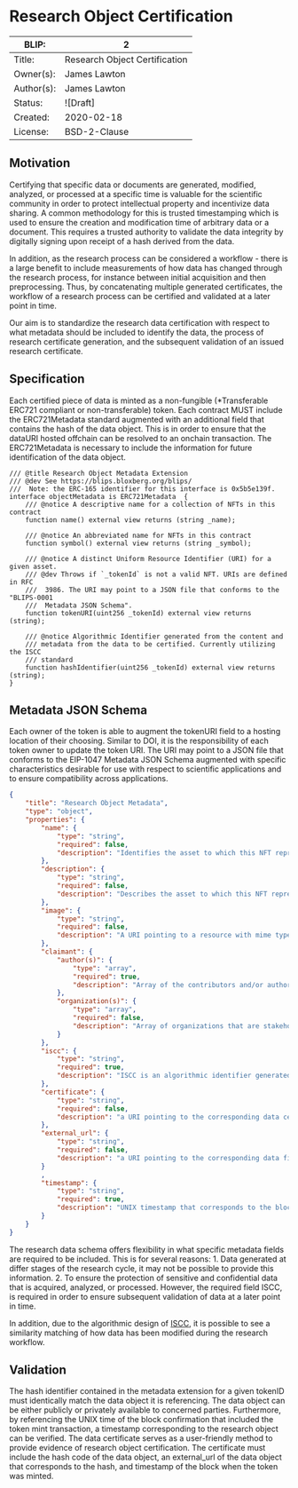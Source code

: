 # Research Object Certification

| BLIP:     | 2                                                         |
| -------- | ------------------------------------------------------------ |
| Title:   | Research Object Certification                                      |
| Owner(s):  | James Lawton                                                           |
| Author(s):  | James Lawton                                                           |
| Status:  | ![Draft] |
| Created: | 2020-02-18                                                   |
| License: | BSD-2-Clause                                                 |

## Motivation
Certifying that specific data or documents are generated, modified, analyzed, or processed at a specific time is valuable for the scientific community in order to protect intellectual property and incentivize data sharing. A common methodology for this is trusted timestamping which is used to ensure the creation and modification time of arbitrary data or a document. This requires a trusted authority to validate the data integrity by digitally signing upon receipt of a hash derived from the data.

In addition, as the research process can be considered a workflow - there is a large benefit to include measurements of how data has changed through the research process, for instance between initial acquisition and then preprocessing. Thus, by concatenating multiple generated certificates, the workflow of a research process can be certified and validated at a later point in time.

Our aim is to standardize the research data certification with respect to what metadata should be included to identify the data, the process of research certificate generation, and the subsequent validation of an issued research certificate.

## Specification
Each certified piece of data is minted as a non-fungible (*Transferable ERC721 compliant or non-transferable) token. Each contract MUST include the ERC721Metadata standard augmented with an additional field that contains the hash of the data object. This is in order to ensure that the dataURI hosted offchain can be resolved to an onchain transaction. The ERC721Metadata is necessary to include the information for future identification of the data object.

```solidity
/// @title Research Object Metadata Extension 
/// @dev See https://blips.bloxberg.org/blips/
///  Note: the ERC-165 identifier for this interface is 0x5b5e139f.
interface objectMetadata is ERC721Metadata  {
    /// @notice A descriptive name for a collection of NFTs in this contract
    function name() external view returns (string _name);

    /// @notice An abbreviated name for NFTs in this contract
    function symbol() external view returns (string _symbol);

    /// @notice A distinct Uniform Resource Identifier (URI) for a given asset.
    /// @dev Throws if `_tokenId` is not a valid NFT. URIs are defined in RFC
    ///  3986. The URI may point to a JSON file that conforms to the "BLIPS-0001
    ///  Metadata JSON Schema".
    function tokenURI(uint256 _tokenId) external view returns (string);

    /// @notice Algorithmic Identifier generated from the content and 
    /// metadata from the data to be certified. Currently utilizing the ISCC
    /// standard
    function hashIdentifier(uint256 _tokenId) external view returns (string);
}
```

## Metadata JSON Schema
 Each owner of the token is able to augment the tokenURI field to a hosting location of their choosing. Similar to DOI, it is the responsibility of each token owner to update the token URI. The URI may point to a JSON file that conforms to the EIP-1047 Metadata JSON Schema augmented with specific characteristics desirable for use with respect to scientific applications and to ensure compatibility across applications.

```json
{
    "title": "Research Object Metadata",
    "type": "object",
    "properties": {
        "name": {
            "type": "string",
            "required": false,
            "description": "Identifies the asset to which this NFT represents"
        },
        "description": {
            "type": "string",
            "required": false,
            "description": "Describes the asset to which this NFT represents"
        },
        "image": {
            "type": "string",
            "required": false,
            "description": "A URI pointing to a resource with mime type image/* representing the asset to which this NFT represents. Consider making any images at a width between 320 and 1080 pixels and aspect ratio between 1.91:1 and 4:5 inclusive."
        },
        "claimant": {
            "author(s)": {
                "type": "array",
                "required": true,
                "description": "Array of the contributors and/or authors of the data associated with the corresponding ISCC."
            },
            "organization(s)": {
                "type": "array",
                "required": false,
                "description": "Array of organizations that are stakeholders in the certified data."
            }
        },
        "iscc": {
            "type": "string",
            "required": true,
            "description": "ISCC is an algorithmic identifier generated from the content itself. This currently includes metadata similarity, normalized content similarity, encoded data similarity, and exact data integrity."
        },
        "certificate": {
            "type": "string",
            "required": false,
            "description": "a URI pointing to the corresponding data certificate in PDF format. The certificate can be utilized to prove via certified timestamping the data certification time."
        },
        "external_url": {
            "type": "string",
            "required": false,
            "description": "a URI pointing to the corresponding data file where the data can be downloaded. If provided, the data at the URI should resolve to the same ISCC listed in the metadata."
        }
        ,
        "timestamp": {
            "type": "string",
            "required": true,
            "description": "UNIX timestamp that corresponds to the block confirmation time when the research data object token was minted."
        }
    }
}
```

The research data schema offers flexibility in what specific metadata fields are required to be included. This is for several reasons: 1. Data generated at differ stages of the research cycle, it may not be possible to provide this information. 2. To ensure the protection of sensitive and confidential data that is acquired, analyzed, or processed. However, the required field ISCC, is required in order to ensure subsequent validation of data at a later point in time.

In addition, due to the algorithmic design of [ISCC](https://iscc.codes/), it is possible to see a similarity matching of how data has been modified during the research workflow.

## Validation

The hash identifier contained in the metadata extension for a given tokenID must identically match the data object it is referencing. The data object can be either publicly or privately available to concerned parties. Furthermore, by referencing the UNIX time of the block confirmation that included the token mint transaction, a timestamp corresponding to the research object can be verified.  The data certificate serves as a user-friendly method to provide evidence of research object certification. The certificate must include the hash code of the data object, an external_url of the data object that corresponds to the hash, and timestamp of the block when the token was minted.
